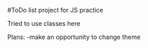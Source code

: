 #ToDo list project for JS practice

Tried to use classes here

Plans:
-make an opportunity to change theme